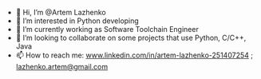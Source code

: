 - 👋 Hi, I’m @Artem Lazhenko
- 👀 I’m interested in Python developing
- 🌱 I’m currently working as Software Toolchain Engineer
- 💞️ I’m looking to collaborate on some projects that use Python, C/C++, Java
- 📫 How to reach me: www.linkedin.com/in/artem-lazhenko-251407254 ; lazhenko.artem@gmail.com

